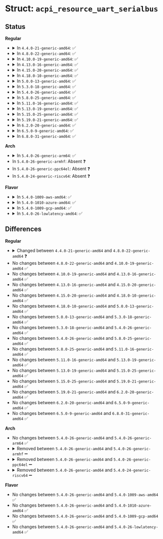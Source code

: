 # Struct: <code>acpi_resource_uart_serialbus</code>

## Status
<b>Regular</b>
<ul>
<li>
<details>
<summary>In <code>4.4.0-21-generic-amd64</code>: ✅</summary>

```c
struct acpi_resource_uart_serialbus {
    u8 revision_id;
    u8 type;
    u8 producer_consumer;
    u8 slave_mode;
    u8 type_revision_id;
    u16 type_data_length;
    u16 vendor_length;
    struct acpi_resource_source resource_source;
    u8 * vendor_data;
    u8 endian;
    u8 data_bits;
    u8 stop_bits;
    u8 flow_control;
    u8 parity;
    u8 lines_enabled;
    u16 rx_fifo_size;
    u16 tx_fifo_size;
    u32 default_baud_rate;
}
```
</details>
</li>
<li>
<details>
<summary>In <code>4.8.0-22-generic-amd64</code>: ✅</summary>

```c
struct acpi_resource_uart_serialbus {
    u8 revision_id;
    u8 type;
    u8 producer_consumer;
    u8 slave_mode;
    u8 connection_sharing;
    u8 type_revision_id;
    u16 type_data_length;
    u16 vendor_length;
    struct acpi_resource_source resource_source;
    u8 * vendor_data;
    u8 endian;
    u8 data_bits;
    u8 stop_bits;
    u8 flow_control;
    u8 parity;
    u8 lines_enabled;
    u16 rx_fifo_size;
    u16 tx_fifo_size;
    u32 default_baud_rate;
}
```
</details>
</li>
<li>
<details>
<summary>In <code>4.10.0-19-generic-amd64</code>: ✅</summary>

```c
struct acpi_resource_uart_serialbus {
    u8 revision_id;
    u8 type;
    u8 producer_consumer;
    u8 slave_mode;
    u8 connection_sharing;
    u8 type_revision_id;
    u16 type_data_length;
    u16 vendor_length;
    struct acpi_resource_source resource_source;
    u8 * vendor_data;
    u8 endian;
    u8 data_bits;
    u8 stop_bits;
    u8 flow_control;
    u8 parity;
    u8 lines_enabled;
    u16 rx_fifo_size;
    u16 tx_fifo_size;
    u32 default_baud_rate;
}
```
</details>
</li>
<li>
<details>
<summary>In <code>4.13.0-16-generic-amd64</code>: ✅</summary>

```c
struct acpi_resource_uart_serialbus {
    u8 revision_id;
    u8 type;
    u8 producer_consumer;
    u8 slave_mode;
    u8 connection_sharing;
    u8 type_revision_id;
    u16 type_data_length;
    u16 vendor_length;
    struct acpi_resource_source resource_source;
    u8 * vendor_data;
    u8 endian;
    u8 data_bits;
    u8 stop_bits;
    u8 flow_control;
    u8 parity;
    u8 lines_enabled;
    u16 rx_fifo_size;
    u16 tx_fifo_size;
    u32 default_baud_rate;
}
```
</details>
</li>
<li>
<details>
<summary>In <code>4.15.0-20-generic-amd64</code>: ✅</summary>

```c
struct acpi_resource_uart_serialbus {
    u8 revision_id;
    u8 type;
    u8 producer_consumer;
    u8 slave_mode;
    u8 connection_sharing;
    u8 type_revision_id;
    u16 type_data_length;
    u16 vendor_length;
    struct acpi_resource_source resource_source;
    u8 * vendor_data;
    u8 endian;
    u8 data_bits;
    u8 stop_bits;
    u8 flow_control;
    u8 parity;
    u8 lines_enabled;
    u16 rx_fifo_size;
    u16 tx_fifo_size;
    u32 default_baud_rate;
}
```
</details>
</li>
<li>
<details>
<summary>In <code>4.18.0-10-generic-amd64</code>: ✅</summary>

```c
struct acpi_resource_uart_serialbus {
    u8 revision_id;
    u8 type;
    u8 producer_consumer;
    u8 slave_mode;
    u8 connection_sharing;
    u8 type_revision_id;
    u16 type_data_length;
    u16 vendor_length;
    struct acpi_resource_source resource_source;
    u8 * vendor_data;
    u8 endian;
    u8 data_bits;
    u8 stop_bits;
    u8 flow_control;
    u8 parity;
    u8 lines_enabled;
    u16 rx_fifo_size;
    u16 tx_fifo_size;
    u32 default_baud_rate;
}
```
</details>
</li>
<li>
<details>
<summary>In <code>5.0.0-13-generic-amd64</code>: ✅</summary>

```c
struct acpi_resource_uart_serialbus {
    u8 revision_id;
    u8 type;
    u8 producer_consumer;
    u8 slave_mode;
    u8 connection_sharing;
    u8 type_revision_id;
    u16 type_data_length;
    u16 vendor_length;
    struct acpi_resource_source resource_source;
    u8 * vendor_data;
    u8 endian;
    u8 data_bits;
    u8 stop_bits;
    u8 flow_control;
    u8 parity;
    u8 lines_enabled;
    u16 rx_fifo_size;
    u16 tx_fifo_size;
    u32 default_baud_rate;
}
```
</details>
</li>
<li>
<details>
<summary>In <code>5.3.0-18-generic-amd64</code>: ✅</summary>

```c
struct acpi_resource_uart_serialbus {
    u8 revision_id;
    u8 type;
    u8 producer_consumer;
    u8 slave_mode;
    u8 connection_sharing;
    u8 type_revision_id;
    u16 type_data_length;
    u16 vendor_length;
    struct acpi_resource_source resource_source;
    u8 * vendor_data;
    u8 endian;
    u8 data_bits;
    u8 stop_bits;
    u8 flow_control;
    u8 parity;
    u8 lines_enabled;
    u16 rx_fifo_size;
    u16 tx_fifo_size;
    u32 default_baud_rate;
}
```
</details>
</li>
<li>
<details>
<summary>In <code>5.4.0-26-generic-amd64</code>: ✅</summary>

```c
struct acpi_resource_uart_serialbus {
    u8 revision_id;
    u8 type;
    u8 producer_consumer;
    u8 slave_mode;
    u8 connection_sharing;
    u8 type_revision_id;
    u16 type_data_length;
    u16 vendor_length;
    struct acpi_resource_source resource_source;
    u8 * vendor_data;
    u8 endian;
    u8 data_bits;
    u8 stop_bits;
    u8 flow_control;
    u8 parity;
    u8 lines_enabled;
    u16 rx_fifo_size;
    u16 tx_fifo_size;
    u32 default_baud_rate;
}
```
</details>
</li>
<li>
<details>
<summary>In <code>5.8.0-25-generic-amd64</code>: ✅</summary>

```c
struct acpi_resource_uart_serialbus {
    u8 revision_id;
    u8 type;
    u8 producer_consumer;
    u8 slave_mode;
    u8 connection_sharing;
    u8 type_revision_id;
    u16 type_data_length;
    u16 vendor_length;
    struct acpi_resource_source resource_source;
    u8 * vendor_data;
    u8 endian;
    u8 data_bits;
    u8 stop_bits;
    u8 flow_control;
    u8 parity;
    u8 lines_enabled;
    u16 rx_fifo_size;
    u16 tx_fifo_size;
    u32 default_baud_rate;
}
```
</details>
</li>
<li>
<details>
<summary>In <code>5.11.0-16-generic-amd64</code>: ✅</summary>

```c
struct acpi_resource_uart_serialbus {
    u8 revision_id;
    u8 type;
    u8 producer_consumer;
    u8 slave_mode;
    u8 connection_sharing;
    u8 type_revision_id;
    u16 type_data_length;
    u16 vendor_length;
    struct acpi_resource_source resource_source;
    u8 * vendor_data;
    u8 endian;
    u8 data_bits;
    u8 stop_bits;
    u8 flow_control;
    u8 parity;
    u8 lines_enabled;
    u16 rx_fifo_size;
    u16 tx_fifo_size;
    u32 default_baud_rate;
}
```
</details>
</li>
<li>
<details>
<summary>In <code>5.13.0-19-generic-amd64</code>: ✅</summary>

```c
struct acpi_resource_uart_serialbus {
    u8 revision_id;
    u8 type;
    u8 producer_consumer;
    u8 slave_mode;
    u8 connection_sharing;
    u8 type_revision_id;
    u16 type_data_length;
    u16 vendor_length;
    struct acpi_resource_source resource_source;
    u8 * vendor_data;
    u8 endian;
    u8 data_bits;
    u8 stop_bits;
    u8 flow_control;
    u8 parity;
    u8 lines_enabled;
    u16 rx_fifo_size;
    u16 tx_fifo_size;
    u32 default_baud_rate;
}
```
</details>
</li>
<li>
<details>
<summary>In <code>5.15.0-25-generic-amd64</code>: ✅</summary>

```c
struct acpi_resource_uart_serialbus {
    u8 revision_id;
    u8 type;
    u8 producer_consumer;
    u8 slave_mode;
    u8 connection_sharing;
    u8 type_revision_id;
    u16 type_data_length;
    u16 vendor_length;
    struct acpi_resource_source resource_source;
    u8 * vendor_data;
    u8 endian;
    u8 data_bits;
    u8 stop_bits;
    u8 flow_control;
    u8 parity;
    u8 lines_enabled;
    u16 rx_fifo_size;
    u16 tx_fifo_size;
    u32 default_baud_rate;
}
```
</details>
</li>
<li>
<details>
<summary>In <code>5.19.0-21-generic-amd64</code>: ✅</summary>

```c
struct acpi_resource_uart_serialbus {
    u8 revision_id;
    u8 type;
    u8 producer_consumer;
    u8 slave_mode;
    u8 connection_sharing;
    u8 type_revision_id;
    u16 type_data_length;
    u16 vendor_length;
    struct acpi_resource_source resource_source;
    u8 * vendor_data;
    u8 endian;
    u8 data_bits;
    u8 stop_bits;
    u8 flow_control;
    u8 parity;
    u8 lines_enabled;
    u16 rx_fifo_size;
    u16 tx_fifo_size;
    u32 default_baud_rate;
}
```
</details>
</li>
<li>
<details>
<summary>In <code>6.2.0-20-generic-amd64</code>: ✅</summary>

```c
struct acpi_resource_uart_serialbus {
    u8 revision_id;
    u8 type;
    u8 producer_consumer;
    u8 slave_mode;
    u8 connection_sharing;
    u8 type_revision_id;
    u16 type_data_length;
    u16 vendor_length;
    struct acpi_resource_source resource_source;
    u8 * vendor_data;
    u8 endian;
    u8 data_bits;
    u8 stop_bits;
    u8 flow_control;
    u8 parity;
    u8 lines_enabled;
    u16 rx_fifo_size;
    u16 tx_fifo_size;
    u32 default_baud_rate;
}
```
</details>
</li>
<li>
<details>
<summary>In <code>6.5.0-9-generic-amd64</code>: ✅</summary>

```c
struct acpi_resource_uart_serialbus {
    u8 revision_id;
    u8 type;
    u8 producer_consumer;
    u8 slave_mode;
    u8 connection_sharing;
    u8 type_revision_id;
    u16 type_data_length;
    u16 vendor_length;
    struct acpi_resource_source resource_source;
    u8 * vendor_data;
    u8 endian;
    u8 data_bits;
    u8 stop_bits;
    u8 flow_control;
    u8 parity;
    u8 lines_enabled;
    u16 rx_fifo_size;
    u16 tx_fifo_size;
    u32 default_baud_rate;
}
```
</details>
</li>
<li>
<details>
<summary>In <code>6.8.0-31-generic-amd64</code>: ✅</summary>

```c
struct acpi_resource_uart_serialbus {
    u8 revision_id;
    u8 type;
    u8 producer_consumer;
    u8 slave_mode;
    u8 connection_sharing;
    u8 type_revision_id;
    u16 type_data_length;
    u16 vendor_length;
    struct acpi_resource_source resource_source;
    u8 * vendor_data;
    u8 endian;
    u8 data_bits;
    u8 stop_bits;
    u8 flow_control;
    u8 parity;
    u8 lines_enabled;
    u16 rx_fifo_size;
    u16 tx_fifo_size;
    u32 default_baud_rate;
}
```
</details>
</li>
</ul>
<b>Arch</b>
<ul>
<li>
<details>
<summary>In <code>5.4.0-26-generic-arm64</code>: ✅</summary>

```c
struct acpi_resource_uart_serialbus {
    u8 revision_id;
    u8 type;
    u8 producer_consumer;
    u8 slave_mode;
    u8 connection_sharing;
    u8 type_revision_id;
    u16 type_data_length;
    u16 vendor_length;
    struct acpi_resource_source resource_source;
    u8 * vendor_data;
    u8 endian;
    u8 data_bits;
    u8 stop_bits;
    u8 flow_control;
    u8 parity;
    u8 lines_enabled;
    u16 rx_fifo_size;
    u16 tx_fifo_size;
    u32 default_baud_rate;
}
```
</details>
</li>
<li>
In <code>5.4.0-26-generic-armhf</code>: Absent ❓
</li>
<li>
In <code>5.4.0-26-generic-ppc64el</code>: Absent ❓
</li>
<li>
In <code>5.4.0-24-generic-riscv64</code>: Absent ❓
</li>
</ul>
<b>Flavor</b>
<ul>
<li>
<details>
<summary>In <code>5.4.0-1009-aws-amd64</code>: ✅</summary>

```c
struct acpi_resource_uart_serialbus {
    u8 revision_id;
    u8 type;
    u8 producer_consumer;
    u8 slave_mode;
    u8 connection_sharing;
    u8 type_revision_id;
    u16 type_data_length;
    u16 vendor_length;
    struct acpi_resource_source resource_source;
    u8 * vendor_data;
    u8 endian;
    u8 data_bits;
    u8 stop_bits;
    u8 flow_control;
    u8 parity;
    u8 lines_enabled;
    u16 rx_fifo_size;
    u16 tx_fifo_size;
    u32 default_baud_rate;
}
```
</details>
</li>
<li>
<details>
<summary>In <code>5.4.0-1010-azure-amd64</code>: ✅</summary>

```c
struct acpi_resource_uart_serialbus {
    u8 revision_id;
    u8 type;
    u8 producer_consumer;
    u8 slave_mode;
    u8 connection_sharing;
    u8 type_revision_id;
    u16 type_data_length;
    u16 vendor_length;
    struct acpi_resource_source resource_source;
    u8 * vendor_data;
    u8 endian;
    u8 data_bits;
    u8 stop_bits;
    u8 flow_control;
    u8 parity;
    u8 lines_enabled;
    u16 rx_fifo_size;
    u16 tx_fifo_size;
    u32 default_baud_rate;
}
```
</details>
</li>
<li>
<details>
<summary>In <code>5.4.0-1009-gcp-amd64</code>: ✅</summary>

```c
struct acpi_resource_uart_serialbus {
    u8 revision_id;
    u8 type;
    u8 producer_consumer;
    u8 slave_mode;
    u8 connection_sharing;
    u8 type_revision_id;
    u16 type_data_length;
    u16 vendor_length;
    struct acpi_resource_source resource_source;
    u8 * vendor_data;
    u8 endian;
    u8 data_bits;
    u8 stop_bits;
    u8 flow_control;
    u8 parity;
    u8 lines_enabled;
    u16 rx_fifo_size;
    u16 tx_fifo_size;
    u32 default_baud_rate;
}
```
</details>
</li>
<li>
<details>
<summary>In <code>5.4.0-26-lowlatency-amd64</code>: ✅</summary>

```c
struct acpi_resource_uart_serialbus {
    u8 revision_id;
    u8 type;
    u8 producer_consumer;
    u8 slave_mode;
    u8 connection_sharing;
    u8 type_revision_id;
    u16 type_data_length;
    u16 vendor_length;
    struct acpi_resource_source resource_source;
    u8 * vendor_data;
    u8 endian;
    u8 data_bits;
    u8 stop_bits;
    u8 flow_control;
    u8 parity;
    u8 lines_enabled;
    u16 rx_fifo_size;
    u16 tx_fifo_size;
    u32 default_baud_rate;
}
```
</details>
</li>
</ul>

## Differences
<b>Regular</b>
<ul>
<li>
<details>
<summary>Changed between <code>4.4.0-21-generic-amd64</code> and <code>4.8.0-22-generic-amd64</code> ❓</summary>
<ul>
<li>
<b>Field added. </b>
<code>u8 connection_sharing</code>
</li>
</ul>
</details>
</li>
<li>
No changes between <code>4.8.0-22-generic-amd64</code> and <code>4.10.0-19-generic-amd64</code> ✅
</li>
<li>
No changes between <code>4.10.0-19-generic-amd64</code> and <code>4.13.0-16-generic-amd64</code> ✅
</li>
<li>
No changes between <code>4.13.0-16-generic-amd64</code> and <code>4.15.0-20-generic-amd64</code> ✅
</li>
<li>
No changes between <code>4.15.0-20-generic-amd64</code> and <code>4.18.0-10-generic-amd64</code> ✅
</li>
<li>
No changes between <code>4.18.0-10-generic-amd64</code> and <code>5.0.0-13-generic-amd64</code> ✅
</li>
<li>
No changes between <code>5.0.0-13-generic-amd64</code> and <code>5.3.0-18-generic-amd64</code> ✅
</li>
<li>
No changes between <code>5.3.0-18-generic-amd64</code> and <code>5.4.0-26-generic-amd64</code> ✅
</li>
<li>
No changes between <code>5.4.0-26-generic-amd64</code> and <code>5.8.0-25-generic-amd64</code> ✅
</li>
<li>
No changes between <code>5.8.0-25-generic-amd64</code> and <code>5.11.0-16-generic-amd64</code> ✅
</li>
<li>
No changes between <code>5.11.0-16-generic-amd64</code> and <code>5.13.0-19-generic-amd64</code> ✅
</li>
<li>
No changes between <code>5.13.0-19-generic-amd64</code> and <code>5.15.0-25-generic-amd64</code> ✅
</li>
<li>
No changes between <code>5.15.0-25-generic-amd64</code> and <code>5.19.0-21-generic-amd64</code> ✅
</li>
<li>
No changes between <code>5.19.0-21-generic-amd64</code> and <code>6.2.0-20-generic-amd64</code> ✅
</li>
<li>
No changes between <code>6.2.0-20-generic-amd64</code> and <code>6.5.0-9-generic-amd64</code> ✅
</li>
<li>
No changes between <code>6.5.0-9-generic-amd64</code> and <code>6.8.0-31-generic-amd64</code> ✅
</li>
</ul>
<b>Arch</b>
<ul>
<li>
No changes between <code>5.4.0-26-generic-amd64</code> and <code>5.4.0-26-generic-arm64</code> ✅
</li>
<li>
<details>
<summary>Removed between <code>5.4.0-26-generic-amd64</code> and <code>5.4.0-26-generic-armhf</code> ➖</summary>

```c
struct acpi_resource_uart_serialbus {
    u8 revision_id;
    u8 type;
    u8 producer_consumer;
    u8 slave_mode;
    u8 connection_sharing;
    u8 type_revision_id;
    u16 type_data_length;
    u16 vendor_length;
    struct acpi_resource_source resource_source;
    u8 * vendor_data;
    u8 endian;
    u8 data_bits;
    u8 stop_bits;
    u8 flow_control;
    u8 parity;
    u8 lines_enabled;
    u16 rx_fifo_size;
    u16 tx_fifo_size;
    u32 default_baud_rate;
}
```
</details>
</li>
<li>
<details>
<summary>Removed between <code>5.4.0-26-generic-amd64</code> and <code>5.4.0-26-generic-ppc64el</code> ➖</summary>

```c
struct acpi_resource_uart_serialbus {
    u8 revision_id;
    u8 type;
    u8 producer_consumer;
    u8 slave_mode;
    u8 connection_sharing;
    u8 type_revision_id;
    u16 type_data_length;
    u16 vendor_length;
    struct acpi_resource_source resource_source;
    u8 * vendor_data;
    u8 endian;
    u8 data_bits;
    u8 stop_bits;
    u8 flow_control;
    u8 parity;
    u8 lines_enabled;
    u16 rx_fifo_size;
    u16 tx_fifo_size;
    u32 default_baud_rate;
}
```
</details>
</li>
<li>
<details>
<summary>Removed between <code>5.4.0-26-generic-amd64</code> and <code>5.4.0-24-generic-riscv64</code> ➖</summary>

```c
struct acpi_resource_uart_serialbus {
    u8 revision_id;
    u8 type;
    u8 producer_consumer;
    u8 slave_mode;
    u8 connection_sharing;
    u8 type_revision_id;
    u16 type_data_length;
    u16 vendor_length;
    struct acpi_resource_source resource_source;
    u8 * vendor_data;
    u8 endian;
    u8 data_bits;
    u8 stop_bits;
    u8 flow_control;
    u8 parity;
    u8 lines_enabled;
    u16 rx_fifo_size;
    u16 tx_fifo_size;
    u32 default_baud_rate;
}
```
</details>
</li>
</ul>
<b>Flavor</b>
<ul>
<li>
No changes between <code>5.4.0-26-generic-amd64</code> and <code>5.4.0-1009-aws-amd64</code> ✅
</li>
<li>
No changes between <code>5.4.0-26-generic-amd64</code> and <code>5.4.0-1010-azure-amd64</code> ✅
</li>
<li>
No changes between <code>5.4.0-26-generic-amd64</code> and <code>5.4.0-1009-gcp-amd64</code> ✅
</li>
<li>
No changes between <code>5.4.0-26-generic-amd64</code> and <code>5.4.0-26-lowlatency-amd64</code> ✅
</li>
</ul>
